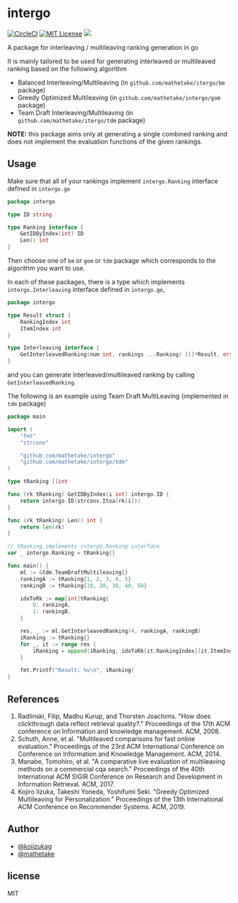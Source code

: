 # intergo 
[![CircleCI](https://circleci.com/gh/mathetake/intergo.svg?style=shield&circle-token=89a8a65229dd121bd61be11222cdc2a0416cef22)](https://circleci.com/gh/mathetake/intergo)
[![MIT License](http://img.shields.io/badge/license-MIT-blue.svg?style=flat)](LICENSE)
[![](https://godoc.org/github.com/mathetake/intergo?status.svg)](http://godoc.org/github.com/mathetake/intergo)

A package for interleaving / multileaving ranking generation in go

It is mainly tailored to be used for generating interleaved or multileaved ranking based on the following algorithm

- Balanced Interleaving/Multileaving (in `github.com/mathetake/itergo/bm` package)
- Greedy Optimized Multileaving (in `github.com/mathetake/intergo/gom` package)
- Team Draft Interleaving/Multileaving (in `github.com/mathetake/itergo/tdm` package)

__NOTE:__ this package aims only at generating a single combined ranking and does not implement the evaluation functions of the given rankings.

## Usage

Make sure that all of your rankings implement `intergo.Ranking` interface defined in `intergo.go`

```go
package intergo

type ID string

type Ranking interface {
	GetIDByIndex(int) ID
	Len() int
}
```

Then choose one of `bm` or `gom` or `tdm` package which corresponds to the algorithm you want to use.

In each of these packages, there is a type which implements `intergo.Interleaving` interface defined in `intergo.go`,

```go
package intergo

type Result struct {
	RankingIndex int
	ItemIndex int
}

type Interleaving interface {
	GetInterleavedRanking(num int, rankings ...Ranking) ([]*Result, error)
}
```
and you can generate interleaved/multileaved ranking by calling `GetInterleavedRanking`.

The following is an example using Team Draft MultiLeaving (implemented in `tdm` package)

```go
package main

import (
	"fmt"
	"strconv"

	"github.com/mathetake/intergo"
	"github.com/mathetake/intergo/tdm"
)

type tRanking []int

func (rk tRanking) GetIDByIndex(i int) intergo.ID {
	return intergo.ID(strconv.Itoa(rk[i]))
}

func (rk tRanking) Len() int {
	return len(rk)
}

// tRanking implements intergo.Ranking interface
var _ intergo.Ranking = tRanking{}

func main() {
	ml := &tdm.TeamDraftMultileaving{}
	rankingA := tRanking{1, 2, 3, 4, 5}
	rankingB := tRanking{10, 20, 30, 40, 50}

	idxToRk := map[int]tRanking{
		0: rankingA,
		1: rankingB,
	}

	res, _ := ml.GetInterleavedRanking(4, rankingA, rankingB)
	iRanking := tRanking{}
	for _, it := range res {
		iRanking = append(iRanking, idxToRk[it.RankingIndex][it.ItemIndex])
	}

	fmt.Printf("Result: %v\n", iRanking)
}
```

## References

1. Radlinski, Filip, Madhu Kurup, and Thorsten Joachims. "How does clickthrough data reflect retrieval quality?." Proceedings of the 17th ACM conference on Information and knowledge management. ACM, 2008.
2. Schuth, Anne, et al. "Multileaved comparisons for fast online evaluation." Proceedings of the 23rd ACM International Conference on Conference on Information and Knowledge Management. ACM, 2014.
3. Manabe, Tomohiro, et al. "A comparative live evaluation of multileaving methods on a commercial cqa search." Proceedings of the 40th International ACM SIGIR Conference on Research and Development in Information Retrieval. ACM, 2017.
4. Kojiro Iizuka, Takeshi Yoneda, Yoshifumi Seki. "Greedy Optimized Multileaving for Personalization." Proceedings of the 13th International ACM Conference on Recommender Systems. ACM, 2019.

## Author

- [@koiizukag](https://github.com/koiizukag)
- [@mathetake](https://twitter.com/mathetake)


## license

MIT
